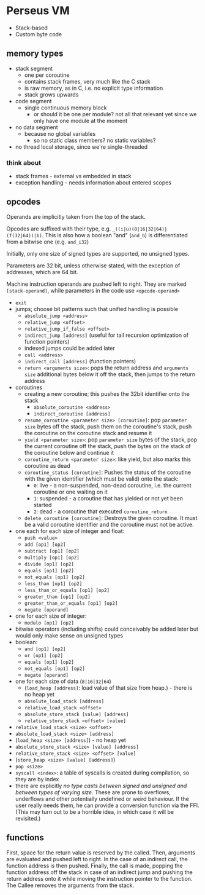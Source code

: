 # Perseus VM

*   Stack-based
*   Custom byte code

## memory types

*   stack segment
    *   one per coroutine
    *   contains stack frames, very much like the C stack
    *   is raw memory, as in C, i.e. no explicit type information
    *   stack grows upwards
*   code segment
    *   single continuous memory block
        *   or should it be one per module? not all that relevant yet since we only have one module at the moment
*   no data segment
    *   because no global variables
        *   so no static class members? no static variables?
*   no thread local storage, since we're single-threaded

### think about

*   stack frames - external vs embedded in stack
*   exception handling - needs information about entered scopes

## opcodes

Operands are implicitly taken from the top of the stack.

Opcodes are suffixed with their type, e.g. `_((i|u)(8|16|32|64)|(f(32|64))|b)`. This is also how a boolean "and" (`and_b`) is differentiated from a bitwise one (e.g. `and_i32`)

Initially, only one size of signed types are supported, no unsigned types.

Parameters are 32 bit, unless otherwise stated, with the exception of addresses, which are 64 bit.

Machine instruction operands are pushed left to right. They are marked `[stack-operand]`, while parameters in the code use `<opcode-operand>`

*   `exit`
*   jumps; choose bit patterns such that unified handling is possible
    *   `absolute_jump <address>`
    *   `relative_jump <offset>`
    *   `relative_jump_if_false <offset>`
    *   `indirect_jump [address]` (useful for tail recursion optimization of function pointers)
    *   indexed jumps could be added later
    *   `call <address>`
    *   `indirect_call [address]` (function pointers)
    *   `return <arguments size>`: pops the return address and `arguments size` additional bytes below it off the stack, then jumps to the return address
*   coroutines
    *   creating a new coroutine; this pushes the 32bit identifier onto the stack
        *   `absolute_coroutine <address>`
        *   `indirect_coroutine [address]`
    *   `resume_coroutine <parameter size> [coroutine]`: pop `parameter size` bytes off the stack, push them on the coroutine's stack, push the coroutine on the coroutine stack and resume it
    *   `yield <parameter size>`: pop `parameter size` bytes of the stack, pop the current coroutine off the stack, push the bytes on the stack of the coroutine below and continue it
    *   `coroutine_return <parameter size>`: like yield, but also marks this coroutine as dead
    *   `coroutine_status [coroutine]`: Pushes the status of the coroutine with the given identifier (which must be valid) onto the stack:
        *   `0`: live - a non-suspended, non-dead coroutine, i.e. the current coroutine or one waiting on it
        *   `1`: suspended - a coroutine that has yielded or not yet been started
        *   `2`: dead - a coroutine that executed `coroutine_return`
    *   `delete_coroutine [coroutine]`: Destroys the given coroutine. It must be a valid coroutine identifier and the coroutine must not be active.
*   one each for each size of integer and float:
    *   `push <value>`
    *   `add [op1] [op2]`
    *   `subtract [op1] [op2]`
    *   `multiply [op1] [op2]`
    *   `divide [op1] [op2]`
    *   `equals [op1] [op2]`
    *   `not_equals [op1] [op2]`
    *   `less_than [op1] [op2]`
    *   `less_than_or_equals [op1] [op2]`
    *   `greater_than [op1] [op2]`
    *   `greater_than_or_equals [op1] [op2]`
    *   `negate [operand]`
*   one for each size of integer:
    *   `modulo [op1] [op2]`
*   bitwise operators (including shifts) could conceivably be added later but would only make sense on unsigned types
*   boolean:
    *   `and [op1] [op2]`
    *   `or [op1] [op2]`
    *   `equals [op1] [op2]`
    *   `not_equals [op1] [op2]`
    *   `negate [operand]`
*   one for each size of data (`8|16|32|64`)
    *   (`load_heap [address]`: load value of that size from heap.) - there is no heap yet
    *   `absolute_load_stack [address]`
    *   `relative_load_stack <offset>`
    *   `absolute_store_stack [value] [address]`
    *   `relative_store_stack <offset> [value]`
*   `relative_load_stack <size> <offset>`
*   `absolute_load_stack <size> [address]`
*   (`load_heap <size> [address]`) - no heap yet
*   `absolute_store_stack <size> [value] [address]`
*   `relative_store_stack <size> <offset> [value]`
*   (`store_heap <size> [value] [address]`)
*   `pop <size>`
*   `syscall <index>`: a table of syscalls is created during compilation, so they are by index 
*   there are explicitly _no type casts between signed and unsigned and between types of varying size_. These are prone to overflows, underflows and other potentially undefined or weird behaviour. If the user really needs them, he can provide a conversion function via the FFI. (This may turn out to be a horrible idea, in which case it will be revisited.)

## functions

First, space for the return value is reserved by the called. Then, arguments are evaluated and pushed left to right. In the case of an indirect call, the function address is then pushed. Finally, the call is made, popping the function address off the stack in case of an indirect jump and pushing the return address onto it while moving the instruction pointer to the function. The Callee removes the arguments from the stack.
